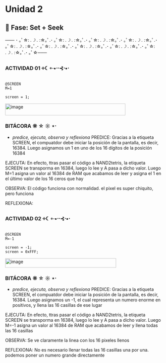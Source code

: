 # Unidad 2

## 🔎 Fase: Set + Seek

─── ･ ｡ﾟ☆: *.☽ .* :☆｡ﾟ.･ ｡ﾟ☆: *.☽ .* :☆｡ﾟ.･ ｡ﾟ☆: *.☽ .* :☆｡ﾟ.･ ｡ﾟ☆: *.☽ .* :☆｡ﾟ.･ ｡ﾟ☆: *.☽ .* :☆｡ﾟ.･ ｡ﾟ☆: *.☽ .* :☆｡ﾟ.･ ｡ﾟ☆: *.☽ .* :☆｡ﾟ.･ ｡ﾟ☆: *.☽ .* :☆｡ﾟ.･ ｡ﾟ☆: *.☽ .* :☆｡ﾟ.･ ｡ﾟ☆───

### **ACTIVIDAD 01 ༓☾∘∙•⋅⋅⊰⋅•⋅**
```
@SCREEN
M=1
```
```
screen = 1;
```
<img width="388" height="38" alt="image" src="https://github.com/user-attachments/assets/40d4efa1-15a2-46c0-b22a-d35c1e588f41" />

### **BITÁCORA 𖤓 ☆ ☼ ⋆⋅**
-  *predice, ejecuta, observa y reflexiona*
PREDICE: Gracias a la etiqueta SCREEN, el compuatdor debe iniciar la posición de la pantalla, es decir, 16384. Luego asignamos un 1 en uno de los 16 dígitos de la posición 16384

EJECUTA: En efecto, ttras pasar el código a NAND2tetris, la etiqueta SCREEN se transporma en 16384, luego lo lee y A pasa a dicho valor. Luego M=1 asigna un valor al 16384 de RAM que acabamos de leer y asigna el 1 en el último valor de los 16 ceros que hay

OBSERVA: El código funciona con normalidad. el pixel es super chiquito, pero funciona

REFLEXIONA:

### **ACTIVIDAD 02 ༓☾∘∙•⋅⋅⊰⋅•⋅**
```
@SCREEN
M=-1
```
```
screen = -1;
screen = 0xFFF;
```
<img width="358" height="30" alt="image" src="https://github.com/user-attachments/assets/fe1fd9e0-16af-4807-8311-1ef13ec75358" />

### **BITÁCORA 𖤓 ☆ ☼ ⋆⋅**
-  *predice, ejecuta, observa y reflexiona*
PREDICE: Gracias a la etiqueta SCREEN, el compuatdor debe iniciar la posición de la pantalla, es decir, 16384. Luego asignamos un -1, el cual representa un numero enorme en positivos, y llena las 16 casillas de ese lugar 

EJECUTA: En efecto, ttras pasar el código a NAND2tetris, la etiqueta SCREEN se transporma en 16384, luego lo lee y A pasa a dicho valor. Luego M=-1 asigna un valor al 16384 de RAM que acabamos de leer y llena todas las 16 casillas

OBSERVA: Se ve claramente la linea con los 16 pixeles llenos

REFLEXIONA: No es necesario llenar todas las 16 casillas una por una. podemos poner un numero grande directamente 
